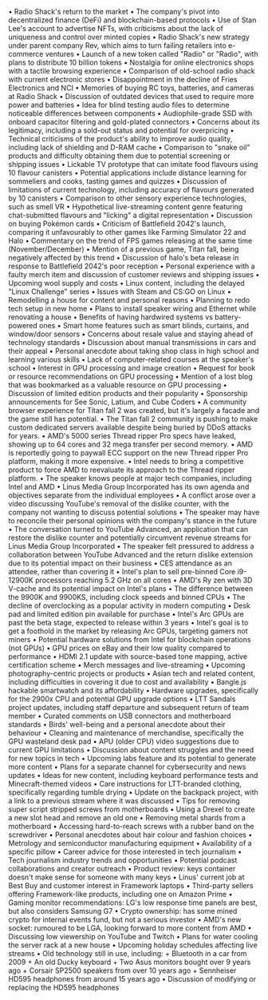 • Radio Shack's return to the market
• The company's pivot into decentralized finance (DeFi) and blockchain-based protocols
• Use of Stan Lee's account to advertise NFTs, with criticisms about the lack of uniqueness and control over minted copies
• Radio Shack's new strategy under parent company Rev, which aims to turn failing retailers into e-commerce ventures
• Launch of a new token called "Radio" or "Radio", with plans to distribute 10 billion tokens
• Nostalgia for online electronics shops with a tactile browsing experience
• Comparison of old-school radio shack with current electronic stores
• Disappointment in the decline of Fries Electronics and NCI
• Memories of buying RC toys, batteries, and cameras at Radio Shack
• Discussion of outdated devices that used to require more power and batteries
• Idea for blind testing audio files to determine noticeable differences between components
• Audiophile-grade SSD with onboard capacitor filtering and gold-plated connectors
• Concerns about its legitimacy, including a sold-out status and potential for overpricing
• Technical criticisms of the product's ability to improve audio quality, including lack of shielding and D-RAM cache
• Comparison to "snake oil" products and difficulty obtaining them due to potential screening or shipping issues
• Lickable TV prototype that can imitate food flavours using 10 flavour canisters
• Potential applications include distance learning for sommeliers and cooks, tasting games and quizzes
• Discussion of limitations of current technology, including accuracy of flavours generated by 10 canisters
• Comparison to other sensory experience technologies, such as smell VR
• Hypothetical live-streaming content genre featuring chat-submitted flavours and "licking" a digital representation
• Discussion on buying Pokémon cards
• Criticism of Battlefield 2042's launch, comparing it unfavourably to other games like Farming Simulator 22 and Halo
• Commentary on the trend of FPS games releasing at the same time (November/December)
• Mention of a previous game, Titan fall, being negatively affected by this trend
• Discussion of halo's beta release in response to Battlefield 2042's poor reception
• Personal experience with a faulty merch item and discussion of customer reviews and shipping issues
• Upcoming wool supply and costs
• Linux content, including the delayed "Linux Challenge" series
• Issues with Steam and CS:GO on Linux
• Remodelling a house for content and personal reasons
• Planning to redo tech setup in new home
• Plans to install speaker wiring and Ethernet while renovating a house
• Benefits of having hardwired systems vs battery-powered ones
• Smart home features such as smart blinds, curtains, and window/door sensors
• Concerns about resale value and staying ahead of technology standards
• Discussion about manual transmissions in cars and their appeal
• Personal anecdote about taking shop class in high school and learning various skills
• Lack of computer-related courses at the speaker's school
• Interest in GPU processing and image creation
• Request for book or resource recommendations on GPU processing
• Mention of a lost blog that was bookmarked as a valuable resource on GPU processing
• Discussion of limited edition products and their popularity
• Sponsorship announcements for See Sonic, Latium, and Cube Coders
• A community browser experience for Titan fall 2 was created, but it's largely a facade and the game still has potential.
• The Titan fall 2 community is pushing to make custom dedicated servers available despite being buried by DDoS attacks for years.
• AMD's 5000 series Thread ripper Pro specs have leaked, showing up to 64 cores and 32 mega transfer per second memory.
• AMD is reportedly going to paywall ECC support on the new Thread ripper Pro platform, making it more expensive.
• Intel needs to bring a competitive product to force AMD to reevaluate its approach to the Thread ripper platform.
• The speaker knows people at major tech companies, including Intel and AMD
• Linus Media Group Incorporated has its own agenda and objectives separate from the individual employees
• A conflict arose over a video discussing YouTube's removal of the dislike counter, with the company not wanting to discuss potential solutions
• The speaker may have to reconcile their personal opinions with the company's stance in the future
• The conversation turned to YouTube Advanced, an application that can restore the dislike counter and potentially circumvent revenue streams for Linus Media Group Incorporated
• The speaker felt pressured to address a collaboration between YouTube Advanced and the return dislike extension due to its potential impact on their business
• CES attendance as an attendee, rather than covering it
• Intel's plan to sell pre-binned Core i9-12900K processors reaching 5.2 GHz on all cores
• AMD's Ry zen with 3D V-cache and its potential impact on Intel's plans
• The difference between the 9900K and 9900KS, including clock speeds and binned CPUs
• The decline of overclocking as a popular activity in modern computing
• Desk pad and limited edition pin available for purchase
• Intel's Arc GPUs are past the beta stage, expected to release within 3 years
• Intel's goal is to get a foothold in the market by releasing Arc GPUs, targeting gamers not miners
• Potential hardware solutions from Intel for blockchain operations (not GPUs)
• GPU prices on eBay and their low quality compared to performance
• HDMI 2.1 update with source-based tone mapping, active certification scheme
• Merch messages and live-streaming
• Upcoming photography-centric projects or products
• Asian tech and related content, including difficulties in covering it due to cost and availability
• Bangle.js hackable smartwatch and its affordability
• Hardware upgrades, specifically for the 2900x CPU and potential GPU upgrade options
• LTT Sandals project updates, including staff departure and subsequent return of team member
• Curated comments on USB connectors and motherboard standards
• Birds' well-being and a personal anecdote about their behaviour
• Cleaning and maintenance of merchandise, specifically the GPU wasteland desk pad
• APU (older CPU) video suggestions due to current GPU limitations
• Discussion about content struggles and the need for new topics in tech
• Upcoming labs feature and its potential to generate more content
• Plans for a separate channel for cybersecurity and news updates
• Ideas for new content, including keyboard performance tests and Minecraft-themed videos
• Care instructions for LTT-branded clothing, specifically regarding tumble drying
• Update on the backpack project, with a link to a previous stream where it was discussed
• Tips for removing super script stripped screws from motherboards
• Using a Drexel to create a new slot head and remove an old one
• Removing metal shards from a motherboard
• Accessing hard-to-reach screws with a rubber band on the screwdriver
• Personal anecdotes about hair colour and fashion choices
• Metrology and semiconductor manufacturing equipment
• Availability of a specific pillow
• Career advice for those interested in tech journalism
• Tech journalism industry trends and opportunities
• Potential podcast collaborations and creator outreach
• Product review: keys container doesn't make sense for someone with many keys
• Linus' current job at Best Buy and customer interest in Framework laptops
• Third-party sellers offering Framework-like products, including one on Amazon Prime
• Gaming monitor recommendations: LG's low response time panels are best, but also considers Samsung G7
• Crypto ownership: has some mined crypto for internal events fund, but not a serious investor
• AMD's new socket: rumoured to be LGA, looking forward to more content from AMD
• Discussing low viewership on YouTube and Twitch
• Plans for water cooling the server rack at a new house
• Upcoming holiday schedules affecting live streams
• Old technology still in use, including:
	+ Bluetooth in a car from 2009
	+ An old Ducky keyboard
	+ Two Asus monitors bought over 9 years ago
	+ Corsair SP2500 speakers from over 10 years ago
	+ Sennheiser HD595 headphones from around 15 years ago
• Discussion of modifying or replacing the HD595 headphones